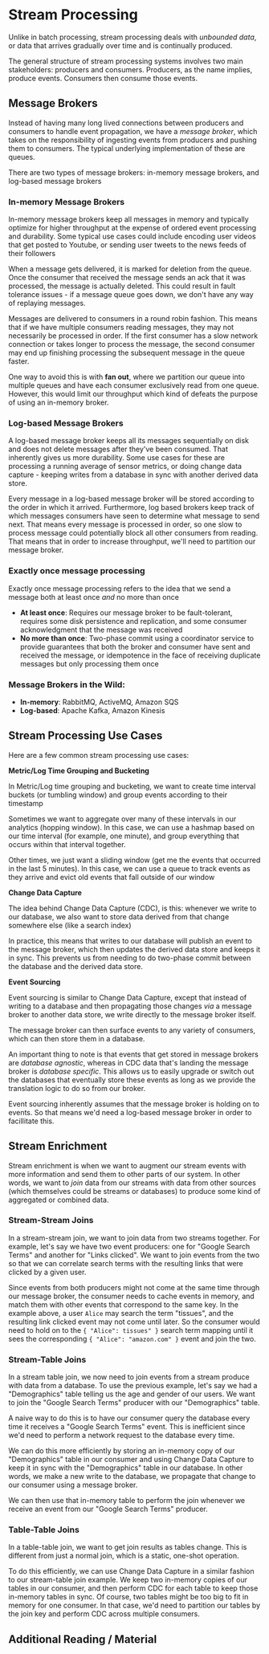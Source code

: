 # Stream Processing

Unlike in batch processing, stream processing deals with _unbounded data_, or data that arrives gradually over time and is continually produced.

The general structure of stream processing systems involves two main stakeholders: producers and consumers. Producers, as the name implies, produce events. Consumers then consume those events.

## Message Brokers

Instead of having many long lived connections between producers and consumers to handle event propagation, we have a _message broker_, which takes on the responsibility of ingesting events from producers and pushing them to consumers. The typical underlying implementation of these are queues.

There are two types of message brokers: in-memory message brokers, and log-based message brokers

### In-memory Message Brokers

In-memory message brokers keep all messages in memory and typically optimize for higher throughput at the expense of ordered event processing and durability. Some typical use cases could include encoding user videos that get posted to Youtube, or sending user tweets to the news feeds of their followers

When a message gets delivered, it is marked for deletion from the queue. Once the consumer that received the message sends an ack that it was processed, the message is actually deleted. This could result in fault tolerance issues - if a message queue goes down, we don't have any way of replaying messages.

Messages are delivered to consumers in a round robin fashion. This means that if we have multiple consumers reading messages, they may not necessarily be processed in order. If the first consumer has a slow network connection or takes longer to process the message, the second consumer may end up finishing processing the subsequent message in the queue faster.

One way to avoid this is with **fan out**, where we partition our queue into multiple queues and have each consumer exclusively read from one queue. However, this would limit our throughput which kind of defeats the purpose of using an in-memory broker.

### Log-based Message Brokers

A log-based message broker keeps all its messages sequentially on disk and does not delete messages after they've been consumed. That inherently gives us more durability. Some use cases for these are processing a running average of sensor metrics, or doing change data capture - keeping writes from a database in sync with another derived data store.

Every message in a log-based message broker will be stored according to the order in which it arrived. Furthermore, log based brokers keep track of which messages consumers have seen to determine what message to send next. That means every message is processed in order, so one slow to process message could potentially block all other consumers from reading. That means that in order to increase throughput, we'll need to partition our message broker.

### Exactly once message processing

Exactly once message processing refers to the idea that we send a message both at least once _and_ no more than once

- **At least once**: Requires our message broker to be fault-tolerant, requires some disk persistence and replication, and some consumer acknowledgment that the message was received
- **No more than once**: Two-phase commit using a coordinator service to provide guarantees that both the broker and consumer have sent and received the message, or idempotence in the face of receiving duplicate messages but only processing them once

### Message Brokers in the Wild:

- **In-memory**: RabbitMQ, ActiveMQ, Amazon SQS
- **Log-based**: Apache Kafka, Amazon Kinesis

## Stream Processing Use Cases

Here are a few common stream processing use cases:

**Metric/Log Time Grouping and Bucketing**

In Metric/Log time grouping and bucketing, we want to create time interval buckets (or tumbling window) and group events according to their timestamp

Sometimes we want to aggregate over many of these intervals in our analytics (hopping window). In this case, we can use a hashmap based on our time interval (for example, one minute), and group everything that occurs within that interval together.

Other times, we just want a sliding window (get me the events that occurred in the last 5 minutes). In this case, we can use a queue to track events as they arrive and evict old events that fall outside of our window

**Change Data Capture**

The idea behind Change Data Capture (CDC), is this: whenever we write to our database, we also want to store data derived from that change somewhere else (like a search index)

In practice, this means that writes to our database will publish an event to the message broker, which then updates the derived data store and keeps it in sync. This prevents us from needing to do two-phase commit between the database and the derived data store.

**Event Sourcing**

Event sourcing is similar to Change Data Capture, except that instead of writing to a database and then propagating those changes _via_ a message broker to another data store, we write directly to the message broker itself.

The message broker can then surface events to any variety of consumers, which can then store them in a database.

An important thing to note is that events that get stored in message brokers are _database agnostic_, whereas in CDC data that's landing the message broker is _database specific_. This allows us to easily upgrade or switch out the databases that eventually store these events as long as we provide the translation logic to do so from our broker.

Event sourcing inherently assumes that the message broker is holding on to events. So that means we'd need a log-based message broker in order to facillitate this.

## Stream Enrichment

Stream enrichment is when we want to augment our stream events with more information and send them to other parts of our system. In other words, we want to _join_ data from our streams with data from other sources (which themselves could be streams or databases) to produce some kind of aggregated or combined data.

### Stream-Stream Joins

In a stream-stream join, we want to join data from two streams together. For example, let's say we have two event producers: one for "Google Search Terms" and another for "Links clicked". We want to join events from the two so that we can correlate search terms with the resulting links that were clicked by a given user.

Since events from both producers might not come at the same time through our message broker, the consumer needs to cache events in memory, and match them with other events that correspond to the same key. In the example above, a user `Alice` may search the term "tissues", and the resulting link clicked event may not come until later. So the consumer would need to hold on to the `{ "Alice": tissues" }` search term mapping until it sees the corresponding `{ "Alice": "amazon.com" }` event and join the two.

### Stream-Table Joins

In a stream table join, we now need to join events from a stream produce with data from a database. To use the previous example, let's say we had a "Demographics" table telling us the age and gender of our users. We want to join the "Google Search Terms" producer with our "Demographics" table.

A naive way to do this is to have our consumer query the database every time it receives a "Google Search Terms" event. This is inefficient since we'd need to perform a network request to the database every time.

We can do this more efficiently by storing an in-memory copy of our "Demographics" table in our consumer and using Change Data Capture to keep it in sync with the "Demographics" table in our database. In other words, we make a new write to the database, we propagate that change to our consumer using a message broker.

We can then use that in-memory table to perform the join whenever we receive an event from our "Google Search Terms" producer.

### Table-Table Joins

In a table-table join, we want to get join results as tables change. This is different from just a normal join, which is a static, one-shot operation.

To do this efficiently, we can use Change Data Capture in a similar fashion to our stream-table join example. We keep two in-memory copies of our tables in our consumer, and then perform CDC for each table to keep those in-memory tables in sync. Of course, two tables might be too big to fit in memory for one consumer. In that case, we'd need to partition our tables by the join key and perform CDC across multiple consumers.

## Additional Reading / Material

